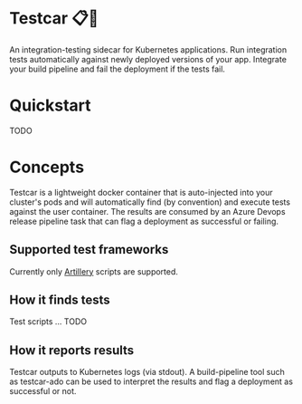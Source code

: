 # Testcar 📋🚗
An integration-testing sidecar for Kubernetes applications. Run integration tests automatically against newly deployed versions of your app. Integrate your build pipeline and fail the deployment if the tests fail.

# Quickstart
TODO

# Concepts
Testcar is a lightweight docker container that is auto-injected into your cluster's pods and will automatically find (by convention) and execute tests against the user container. The results are consumed by an Azure Devops release pipeline task that can flag a deployment as successful or failing.

## Supported test frameworks
Currently only [Artillery](https://artillery.io/) scripts are supported.

## How it finds tests
Test scripts ... TODO

## How it reports results
Testcar outputs to Kubernetes logs (via stdout). A build-pipeline tool such as testcar-ado can be used to interpret the results and flag a deployment as successful or not.